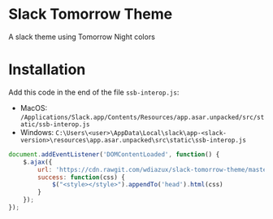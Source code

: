 # Slack Tomorrow Theme

A slack theme using Tomorrow Night colors

# Installation

Add this code in the end of the file `ssb-interop.js`:
- MacOS: `/Applications/Slack.app/Contents/Resources/app.asar.unpacked/src/static/ssb-interop.js`
- Windows: `C:\Users\<user>\AppData\Local\slack\app-<slack-version>\resources\app.asar.unpacked\src\static\ssb-interop.js`
```js
document.addEventListener('DOMContentLoaded', function() {
    $.ajax({
        url: 'https://cdn.rawgit.com/wdiazux/slack-tomorrow-theme/master/dist/custom.css',
        success: function(css) {
            $("<style></style>").appendTo('head').html(css)
        }
    });
});
```
